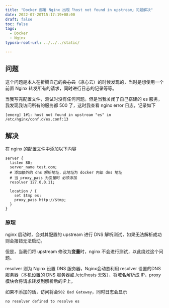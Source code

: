 ```yaml
---
title: "Docker 部署 Nginx 出现「host not found in upstream」问题解决"
date: 2022-07-20T15:17:19+08:00
draft: false
toc: false
tags: 
  - Docker
  - Nginx
typora-root-url: ../../../static/

---
```


## 问题

这个问题是本人在折腾自己的~~良心云~~（凉心云）的时候发现的，当时是想使用一个前置 Nginx 转发所有的请求，同时进行日志的记录等等。

当我写完配置文件，测试时没有任何问题。但是当我关闭了自己搭建的 es 服务，我发现我访问所有的服务都 500 了，这时我查看 nginx error 日志，记录如下

```
[emerg] 1#1: host not found in upstream "es" in /etc/nginx/conf.d/es.conf:13
```

## 解决

在 nginx 的配置文件中添加以下内容

```nginx
server {
  listen 80;
  server_name test.com;
  # 添加额外的 dns 解析地址，此地址为 docker 内部 dns 地址
  # 当 proxy_pass 为变量时 必须添加
  resolver 127.0.0.11;

  location / {
    set $tmp es;
    proxy_pass http://$tmp;
  }  
}
```

### 原理

nginx 启动时，会对其配置的 upstream 进行 DNS 解析测试，如果无法解析成功则会报错无法启动。

但是，当我们将 upstream 修改为**变量**时，nginx 不会进行测试，以此绕过这个问题。

resolver 则为 Nginx 设置 DNS 服务器，Nginx会动态利用 resolver 设置的DNS服务器（本机设置的 DNS 服务器或 /etc/hosts 无效），将域名解析成 IP，proxy 模块会将请求转发到解析后的IP上。

如果不添加的话，访问将会`502 Bad Gateway`，同时日志会显示

```
no resolver defined to resolve es
```

